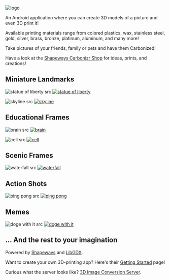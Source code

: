 [logo]: http://imgur.com/H0zXpAa.jpg "Logo"
[brain src]: http://i.imgur.com/SxaK0oh.jpg "Brain Source"
[brain]: http://imgur.com/gjB3z0n.jpg "Brain"
[doge with it src]: http://i.imgur.com/CTVes2t.png "Doge With It Source"
[doge with it]: http://imgur.com/b4hoaDi.jpg "Doge With It"
[statue of liberty src]: http://i.imgur.com/QdsRE66.jpg "Statur of Liberty Source"
[statue of liberty]: http://imgur.com/7sHz9Y7.jpg "Statue of Liberty"
[cell src]: http://i.imgur.com/OfXEvDD.png "Cell Source"
[cell]: http://imgur.com/HjcW0lV.jpg "Cell"
[waterfall src]: http://i.imgur.com/WgAvyDa.jpg "Waterfall Source"
[waterfall]: http://imgur.com/QJcVYZs.jpg "Waterfall"
[ping pong src]: http://i.imgur.com/1dZLUIg.jpg "Ping Pong Source"
[ping pong]: http://imgur.com/NrXhtoG.jpg "Ping Pong"
[skyline src]: http://i.imgur.com/WAzEeIi.jpg "Skyline Source"
[skyline]: http://imgur.com/AY2SQla.jpg "Skyline"
[many doge]: http://imgur.com/xu9IuLN.jpg "Many Doge"
[samples]: http://imgur.com/cKBGzUo.jpg "Samples"
[size reference]: http://imgur.com/WiZprvx.jpg "Size Reference"

![logo][logo]

An Android application where you can create 3D models of a picture and even 3D print it!

Available printing materials range from colored plastics, wax, stainless steel, gold, silver, brass,
bronze, platinum, aluminum, and many more!

Take pictures of your friends, family or pets and have them Carbonized!

Have a look at the [Shapeways Carbonizr Shop](https://www.shapeways.com/shops/carbonizr "Carbonizr Shop") for ideas, prints, and creations!

## Miniature Landmarks
![statue of liberty src][statue of liberty src]
[![statue of liberty][statue of liberty]](https://www.shapeways.com/product/33JYZLNNE/statue-of-liberty?optionId=59785296)

![skyline src][skyline src]
[![skyline][skyline]](https://www.shapeways.com/product/A2MK49G6W/manhattan-skyline?optionId=59785191)

## Educational Frames
![brain src][brain src]
[![brain][brain]](https://www.shapeways.com/product/BZTTT2A28/brain?optionId=59785142)

![cell src][cell src]
[![cell][cell]](https://www.shapeways.com/product/AX2J57QS2/cell?optionId=59785090)

## Scenic Frames
![waterfall src][waterfall src]
[![waterfall][waterfall]](https://www.shapeways.com/product/7MLGPYJLQ/hopetoun-waterfall?optionId=59785347)

## Action Shots
![ping pong src][ping pong src]
[![ping pong][ping pong]](https://www.shapeways.com/product/BM2JK6YPC/ping-pong?optionId=59785482)

## Memes
![doge with it src][doge with it src]
[![doge with it][doge with it]](https://www.shapeways.com/product/XTGSMS82C/doge-with-it?optionId=59785033)

## ... And the rest to your imagination
Powered by [Shapeways](http://www.shapeways.com/ "Shapeways") and [LibGDX](https://github.com/libgdx/libgdx "LibGDX").

Want to create your own 3D-printing app? Here's their [Getting Started](http://developers.shapeways.com/) page!

Curious what the server looks like? [3D Image Conversion Server](https://github.com/IgorGee/3D-Image-Conversion-Server).
